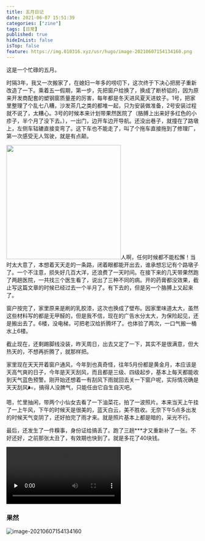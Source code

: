 ```yaml
---
title: 五月日记
date: 2021-06-07 15:51:39
categories: ["zine"] 
tags: [日常]
published: true
hideInList: false
isTop: false
feature: https://img.010316.xyz/usr/hugo/image-20210607154134160.png
---
```

这是一个忙碌的五月。

时隔3年，我又一次搬家了，在媳妇一年多的唠叨下，这次终于下决心把房子重新改造了一下。乘着五一假期，第一步，先把窗户给换了，换成了断桥铝的，因为原来开发商配套的塑钢窗质量差的厉害，每年都是冬天进风夏天进蚊子。1号，把家里整理了个乱七八糟，沙发茶几之类的都堆一起，只为安装做准备，2号安装过程就不说了，太糟心。3号的时候本来计划带果然医院了（胳膊上出来好多红色的小疹子，半个月了没下去。），一出门，边开车边开导航。还没出巷子，就撞在了路墩上，左侧车轱辘直接变弯了。这下车也不能走了，叫了个拖车直接拖到了修理厂，第一次感受无人驾驶，就是有点颠。

<img src="https://img.010316.xyz/usr/hugo/ec37be557eae125e03738c40e848a8e.jpg" width="300" class="right">人啊，任何时候都不能松懈！当时太大意了，本想着天天走的一条路，闭着眼都能开出去，谁承想忘记有个路墩子了。一个不注意，损失好几百大洋，还浪费了一天时间。在接下来的几天带果然跑了两趟医院，一共找三个医生看了，说出了三种不同的病。开的药膏都没效果，截止写这篇文章的时候已经过去一个半月了。有下去的，但是另一个胳膊上又起来了。

窗户按完了，家里原来是刷的乳胶漆，这次也换成了壁布。因家里味道太大，虽然这些材料写的都是无甲醛的，但是我不信，现在的广告水分太大，为保险起见，还是搬出去了。6楼，没电梯，可把老汉给折腾坏了。也体验了两次，一口气搬一桶水上6楼。

截止现在，还剩踢脚线没装，昨天周日，出去又定了一下，其实不是很满意，但大热天的，不想再折腾了，就那样把。

家里现在天天开着窗户通风，今年到也真奇怪，往年5月份都是黄金月，本应该是天高气爽的日子，今年是天天刮风，而且都是三级、四级起步，基本上每天都能收到天气蓝色预警。刚开始还想着一有刮风下雨就回去关一下窗户呢，实际情况确是天天刮风🌬，搞得人没脾气，只能任由它自生自灭吧。

嗯，忙里抽闲，带两个小仙女去看了一下油菜花，拍了一波照片。本来当天上午挂了一上午风，下午的时候天是很美的，蓝天白云，美不胜收。无奈下午5点多出发的时候天气变阴了，还好拍完了雨才来。就是照片基本上都是暗的，采光不行。

最后，还发生了一件糗事，身份证给搞丢了。跑了三趟***才又重新补了一张。不好还好，之前那张太丑了，有效期也快到了。就是多花了40块钱。

<video  preload="none" controls="controls"><source src="https://img.010316.xyz/usr/hugo/55d499caf550b787a2bc84871b421d38.mp4"></video>
### 果然

![image-20210607154134160](https://img.010316.xyz/usr/hugo/image-20210607154134160.png)
